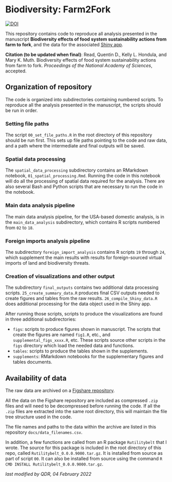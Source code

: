 # Biodiversity: Farm2Fork

[![DOI](https://zenodo.org/badge/DOI/10.5281/zenodo.5949590.svg)](https://doi.org/10.5281/zenodo.5949590)

This repository contains code to reproduce all analysis presented in the manuscript **Biodiversity effects of food system sustainability actions from farm to fork**, and the data for the associated [Shiny app](https://qdread.shinyapps.io/biodiversity-farm2fork).

**Citation (to be updated when final)**: Read, Quentin D., Kelly L. Hondula, and Mary K. Muth. Biodiversity effects of food system sustainability actions from farm to fork. *Proceedings of the National Academy of Sciences*, accepted.

## Organization of repository

The code is organized into subdirectories containing numbered scripts. To reproduce all the analysis presented in the manuscript, the scripts should be run in order.

### Setting file paths

The script `00_set_file_paths.R` in the root directory of this repository should be run first. This sets up file paths pointing to the code and raw data, and a path where the intermediate and final outputs will be saved.

### Spatial data processing

The `spatial_data_processing` subdirectory contains an RMarkdown notebook, `01_spatial_processing.Rmd`. Running the code in this notebook will do all the processing of spatial data required for the analysis. There are also several Bash and Python scripts that are necessary to run the code in the notebook.

### Main data analysis pipeline

The main data analysis pipeline, for the USA-based domestic analysis, is in the `main_data_analysis` subdirectory, which contains R scripts numbered from `02` to `18`.

### Foreign imports analysis pipeline

The subdirectory `foreign_import_analysis` contains R scripts `19` through `24`, which supplement the main results with results for foreign-sourced virtual imports of land and biodiversity threats.

### Creation of visualizations and other output

The subdirectory `final_outputs` contains two additional data processing scripts. `25_create_summary_data.R` produces final CSV outputs needed to create figures and tables from the raw results. `26_compile_Shiny_data.R` does additional processing for the data object used in the Shiny app.

After running those scripts, scripts to produce the visualizations are found in three additional subdirectories:

- `figs`: scripts to produce figures shown in manuscript. The scripts that create the figures are named `fig1.R`, etc., and `supplemental_figs_xxxx.R`, etc. These scripts source other scripts in the `figs` directory which load the needed data and functions.
- `tables`: scripts to produce the tables shown in the supplements.
- `supplements`: RMarkdown notebooks for the supplementary figures and tables documents.

## Availability of data

The raw data are archived on a [Figshare repository](https://doi.org/10.6084/m9.figshare.14892087).

All the data on the Figshare repository are included as compressed `.zip` files and will need to be decompressed before running the code. If all the `.zip` files are extracted into the same root directory, this will maintain the file tree structure used in the code.

The file names and paths to the data within the archive are listed in this repository `docs/data_filenames.csv`.

In addition, a few functions are called from an R package `Rutilitybelt` that I wrote. The source for this package is included in the root directory of
this repo, called `Rutilitybelt_0.0.0.9000.tar.gz`. It is installed from source as part of script `00`. It can also be installed from source using the
command `R CMD INSTALL Rutilitybelt_0.0.0.9000.tar.gz`.

*last modified by QDR, 04 February 2022*
